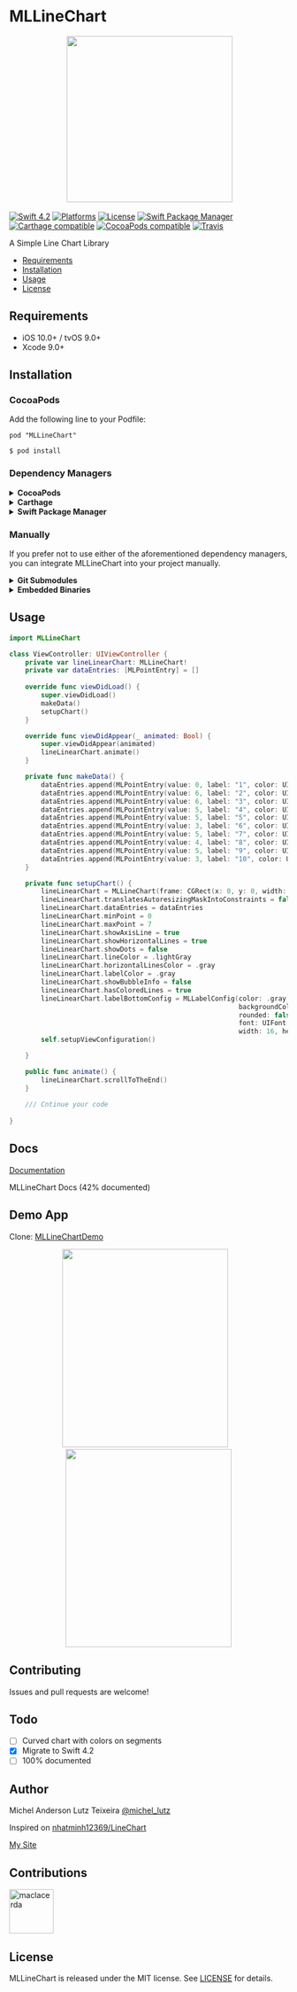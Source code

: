 # MLLineChart

<p align="center">
 <img width="300" height="300"src="http://micheltlutz.me/imagens/projetos/MLLineChart/logo.png">
</p>


[![Swift 4.2](https://img.shields.io/badge/swift-4.2-brightgreen.svg)](https://swift.org)
[![Platforms](https://img.shields.io/cocoapods/p/MLLineChart.svg)](https://cocoapods.org/pods/MLLineChart)
[![License](https://img.shields.io/badge/license-MIT-brightgreen.svg)](https://raw.githubusercontent.com/micheltlutz/MLLineChart/master/LICENSE)
[![Swift Package Manager](https://img.shields.io/badge/Swift%20Package%20Manager-compatible-brightgreen.svg)](https://github.com/apple/swift-package-manager)
[![Carthage compatible](https://img.shields.io/badge/Carthage-compatible-4BC51D.svg?style=flat)](https://github.com/Carthage/Carthage)
[![CocoaPods compatible](https://img.shields.io/cocoapods/v/MLLineChart.svg)](https://cocoapods.org/pods/MLLineChart)
[![Travis](https://img.shields.io/travis/micheltlutz/MLLineChart/master.svg)](https://travis-ci.org/micheltlutz/MLLineChart/branches)

A Simple Line Chart Library

- [Requirements](#requirements)
- [Installation](#installation)
- [Usage](#usage)
- [License](#license)

## Requirements

- iOS 10.0+ / tvOS 9.0+ 
- Xcode 9.0+

## Installation

### CocoaPods

Add the following line to your Podfile:

    pod "MLLineChart"


``` $ pod install ```

### Dependency Managers
<details>
  <summary><strong>CocoaPods</strong></summary>

[CocoaPods](http://cocoapods.org) is a dependency manager for Cocoa projects. You can install it with the following command:

```bash
$ gem install cocoapods
```

To integrate MLLineChart into your Xcode project using CocoaPods, specify it in your `Podfile`:

```ruby
source 'https://github.com/CocoaPods/Specs.git'
platform :ios, '10.0'
use_frameworks!

pod 'MLLineChart', '~> 1.1.0'
```

Then, run the following command:

```bash
$ pod install
```

</details>

<details>
  <summary><strong>Carthage</strong></summary>

[Carthage](https://github.com/Carthage/Carthage) is a decentralized dependency manager that automates the process of adding frameworks to your Cocoa application.

You can install Carthage with [Homebrew](http://brew.sh/) using the following command:

```bash
$ brew update
$ brew install carthage
```

To integrate MLLineChart into your Xcode project using Carthage, specify it in your `Cartfile`:

```ogdl
github "micheltlutz/MLLineChart" ~> 1.1.0
```

</details>

<details>
  <summary><strong>Swift Package Manager</strong></summary>

To use MLLineChart as a [Swift Package Manager](https://swift.org/package-manager/) package just add the following in your Package.swift file.

``` swift
// swift-tools-version:4.2

import PackageDescription

let package = Package(
    name: "HelloMLLineChart",
    dependencies: [
        .package(url: "https://github.com/micheltlutz/MLLineChart.git", .upToNextMajor(from: "1.1.0"))
    ],
    targets: [
        .target(name: "HelloMLLineChart", dependencies: ["MLLineChart"])
    ]
)
```
</details>

### Manually

If you prefer not to use either of the aforementioned dependency managers, you can integrate MLLineChart into your project manually.

<details>
  <summary><strong>Git Submodules</strong></summary><p>

- Open up Terminal, `cd` into your top-level project directory, and run the following command "if" your project is not initialized as a git repository:

```bash
$ git init
```

- Add MLLineChart as a git [submodule](http://git-scm.com/docs/git-submodule) by running the following command:

```bash
$ git submodule add https://github.com/micheltlutz/MLLineChart.git
$ git submodule update --init --recursive
```

- Open the new `MLLineChart` folder, and drag the `MLLineChart.xcodeproj` into the Project Navigator of your application's Xcode project.

    > It should appear nested underneath your application's blue project icon. Whether it is above or below all the other Xcode groups does not matter.

- Select the `MLLineChart.xcodeproj` in the Project Navigator and verify the deployment target matches that of your application target.
- Next, select your application project in the Project Navigator (blue project icon) to navigate to the target configuration window and select the application target under the "Targets" heading in the sidebar.
- In the tab bar at the top of that window, open the "General" panel.
- Click on the `+` button under the "Embedded Binaries" section.
- You will see two different `MLLineChart.xcodeproj` folders each with two different versions of the `MLLineChart.framework` nested inside a `Products` folder.

    > It does not matter which `Products` folder you choose from.

- Select the `MLLineChart.framework`.

- And that's it!

> The `MLLineChart.framework` is automagically added as a target dependency, linked framework and embedded framework in a copy files build phase which is all you need to build on the simulator and a device.

</p></details>

<details>
  <summary><strong>Embedded Binaries</strong></summary><p>

- Download the latest release from https://github.com/micheltlutz/MLLineChart/releases
- Next, select your application project in the Project Navigator (blue project icon) to navigate to the target configuration window and select the application target under the "Targets" heading in the sidebar.
- In the tab bar at the top of that window, open the "General" panel.
- Click on the `+` button under the "Embedded Binaries" section.
- Add the downloaded `MLLineChart.framework`.
- And that's it!

</p></details>


## Usage


```swift
import MLLineChart

class ViewController: UIViewController {
    private var lineLinearChart: MLLineChart!
    private var dataEntries: [MLPointEntry] = []
    
    override func viewDidLoad() {
        super.viewDidLoad()
        makeData()
        setupChart()
    }

    override func viewDidAppear(_ animated: Bool) {
        super.viewDidAppear(animated)
        lineLinearChart.animate()
    }

    private func makeData() {
        dataEntries.append(MLPointEntry(value: 0, label: "1", color: UIColor.init(hex: "f0f0f0"), bubbleConfig: nil))
        dataEntries.append(MLPointEntry(value: 6, label: "2", color: UIColor.init(hex: "70A886"), bubbleConfig: nil))
        dataEntries.append(MLPointEntry(value: 6, label: "3", color: UIColor.init(hex: "70A886"), bubbleConfig: nil))
        dataEntries.append(MLPointEntry(value: 5, label: "4", color: UIColor.init(hex: "F3A634"), bubbleConfig: nil))
        dataEntries.append(MLPointEntry(value: 5, label: "5", color: UIColor.init(hex: "F3A634"), bubbleConfig: nil))
        dataEntries.append(MLPointEntry(value: 3, label: "6", color: UIColor.init(hex: "EB7F33"), bubbleConfig: nil))
        dataEntries.append(MLPointEntry(value: 5, label: "7", color: UIColor.init(hex: "F3A634"), bubbleConfig: nil))
        dataEntries.append(MLPointEntry(value: 4, label: "8", color: UIColor.init(hex: "F29D53"), bubbleConfig: nil))
        dataEntries.append(MLPointEntry(value: 5, label: "9", color: UIColor.init(hex: "F3A634"), bubbleConfig: nil))
        dataEntries.append(MLPointEntry(value: 3, label: "10", color: UIColor.init(hex: "EB7F33"), bubbleConfig: nil))
    }

    private func setupChart() {
        lineLinearChart = MLLineChart(frame: CGRect(x: 0, y: 0, width: 320, height: heightChart))
        lineLinearChart.translatesAutoresizingMaskIntoConstraints = false
        lineLinearChart.dataEntries = dataEntries
        lineLinearChart.minPoint = 0
        lineLinearChart.maxPoint = 7
        lineLinearChart.showAxisLine = true
        lineLinearChart.showHorizontalLines = true
        lineLinearChart.showDots = false
        lineLinearChart.lineColor = .lightGray
        lineLinearChart.horizontalLinesColor = .gray
        lineLinearChart.labelColor = .gray
        lineLinearChart.showBubbleInfo = false
        lineLinearChart.hasColoredLines = true
        lineLinearChart.labelBottomConfig = MLLabelConfig(color: .gray,
                                                          backgroundColor: .clear,
                                                          rounded: false,
                                                          font: UIFont.systemFont(ofSize: 11),
                                                          width: 16, height: 16, fontSize: 11)
        self.setupViewConfiguration()

    }

    public func animate() {
        lineLinearChart.scrollToTheEnd()
    }
    
    /// Cntinue your code
    
}

```

## Docs

[Documentation](http://htmlpreview.github.io/?https://github.com/micheltlutz/MLLineChart/blob/develop/docs/index.html)

MLLineChart Docs (42% documented)


## Demo App



Clone: [MLLineChartDemo](https://github.com/micheltlutz/MLLineChartDemo)


<p align="center">
 <img width="300" height="358"src="http://micheltlutz.me/imagens/projetos/MLLineChart/IMG_4604.jpg"> 
 
 
 <img width="300" height="358"src="http://micheltlutz.me/imagens/projetos/MLLineChart/IMG_4605.jpg">
</p>


## Contributing

Issues and pull requests are welcome!

## Todo

- [ ] Curved chart with colors on segments
- [X] Migrate to Swift 4.2
- [ ] 100% documented

## Author

Michel Anderson Lutz Teixeira [@michel_lutz](https://twitter.com/michel_lutz)

Inspired on  [nhatminh12369/LineChart](https://github.com/nhatminh12369/LineChart)

[My Site](http://micheltlutz.me)

## Contributions

<a href="https://github.com/maclacerda"><img src="https://avatars.githubusercontent.com/u/4759987?v=3" title="maclacerda" width="80" height="80"></a>

## License

MLLineChart is released under the MIT license. See [LICENSE](https://github.com/micheltlutz/MLLineChart/blob/master/LICENSE) for details.
